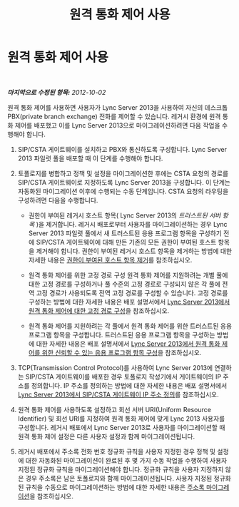 ﻿---
title: 원격 통화 제어 사용
TOCTitle: 원격 통화 제어 사용
ms:assetid: 0b91d418-e6ed-4556-97af-e8523e01f249
ms:mtpsurl: https://technet.microsoft.com/ko-kr/library/JJ204664(v=OCS.15)
ms:contentKeyID: 49302770
ms.date: 08/10/2015
mtps_version: v=OCS.15
ms.translationtype: HT
---

# 원격 통화 제어 사용

 

_**마지막으로 수정된 항목:** 2012-10-02_

원격 통화 제어를 사용하면 사용자가 Lync Server 2013을 사용하여 자신의 데스크톱 PBX(private branch exchange) 전화를 제어할 수 있습니다. 레거시 환경에 원격 통화 제어를 배포했고 이를 Lync Server 2013으로 마이그레이션하려면 다음 작업을 수행해야 합니다.

1.  SIP/CSTA 게이트웨이를 설치하고 PBX와 통신하도록 구성합니다. Lync Server 2013 파일럿 풀을 배포할 때 이 단계를 수행해야 합니다.

2.  토폴로지를 병합하고 정책 및 설정을 마이그레이션한 후에는 CSTA 요청의 경로를 SIP/CSTA 게이트웨이로 지정하도록 Lync Server 2013을 구성합니다. 이 단계는 자동화된 마이그레이션 이후에 수행되는 수동 단계입니다. CSTA 요청의 라우팅을 구성하려면 다음을 수행합니다.
    
      - 권한이 부여된 레거시 호스트 항목( Lync Server 2013의 *트러스트된 서버 항목* )을 제거합니다. 레거시 배포로부터 사용자를 마이그레이션하는 경우 Lync Server 2013 파일럿 풀에서 새 트러스트된 응용 프로그램 항목을 구성하기 전에 SIP/CSTA 게이트웨이에 대해 만든 기존의 모든 권한이 부여된 호스트 항목을 제거해야 합니다. 권한이 부여된 레거시 호스트 항목을 제거하는 방법에 대한 자세한 내용은 [권한이 부여된 호스트 항목 제거](remove-an-authorized-host-entry.md)를 참조하십시오.
    
      - 원격 통화 제어를 위한 고정 경로 구성 원격 통화 제어를 지원하려는 개별 풀에 대한 고정 경로를 구성하거나 풀 수준의 고정 경로로 구성되지 않은 각 풀에 전역 고정 경로가 사용되도록 전역 고정 경로를 구성할 수 있습니다. 고정 경로를 구성하는 방법에 대한 자세한 내용은 배포 설명서에서 [Lync Server 2013에서 원격 통화 제어에 대한 고정 경로 구성](lync-server-2013-configure-a-static-route-for-remote-call-control.md)을 참조하십시오.
    
      - 원격 통화 제어를 지원하려는 각 풀에서 원격 통화 제어를 위한 트러스트된 응용 프로그램 항목을 구성합니다. 트러스트된 응용 프로그램 항목을 구성하는 방법에 대한 자세한 내용은 배포 설명서에서 [Lync Server 2013에서 원격 통화 제어를 위한 신뢰할 수 있는 응용 프로그램 항목 구성](lync-server-2013-configure-a-trusted-application-entry-for-remote-call-control.md)을 참조하십시오.

3.  TCP(Transmission Control Protocol)를 사용하여 Lync Server 2013에 연결하는 SIP/CSTA 게이트웨이를 배포한 경우 토폴로지 작성기에서 게이트웨이의 IP 주소를 정의합니다. IP 주소를 정의하는 방법에 대한 자세한 내용은 배포 설명서에서 [Lync Server 2013에서 SIP/CSTA 게이트웨이 IP 주소 정의](lync-server-2013-define-a-sip-csta-gateway-ip-address.md)를 참조하십시오.

4.  원격 통화 제어를 사용하도록 설정하고 회선 서버 URI(Uniform Resource Identifier) 및 회선 URI를 지정하여 원격 통화 제어에 맞게 Lync 2013 사용자를 구성합니다. 레거시 배포에서 Lync Server 2013로 사용자를 마이그레이션할 때 원격 통화 제어 설정은 다른 사용자 설정과 함께 마이그레이션됩니다.

5.  레거시 배포에서 주소록 전화 번호 정규화 규칙을 사용자 지정한 경우 정책 및 설정에 대한 자동화된 마이그레이션이 완료된 후 몇 가지 수동 작업을 수행하여 사용자 지정된 정규화 규칙을 마이그레이션해야 합니다. 정규화 규칙을 사용자 지정하지 않은 경우 주소록은 남은 토폴로지와 함께 마이그레이션됩니다. 사용자 지정된 정규화된 규칙을 수동으로 마이그레이션하는 방법에 대한 자세한 내용은 [주소록 마이그레이션](migrate-address-book_1.md)을 참조하십시오.

